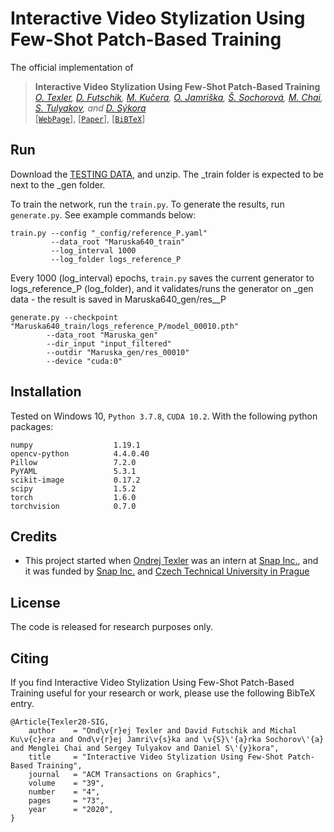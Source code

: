 # Interactive Video Stylization Using Few-Shot Patch-Based Training

The official implementation of

> **Interactive Video Stylization Using Few-Shot Patch-Based Training** </br>
_[O. Texler](https://ondrejtexler.github.io/), [D. Futschik](https://dcgi.fel.cvut.cz/people/futscdav),
[M. Kučera](https://www.linkedin.com/in/kuceram/), [O. Jamriška](https://dcgi.fel.cvut.cz/people/jamriond), 
[Š. Sochorová](https://dcgi.fel.cvut.cz/people/sochosar), [M. Chai](http://www.mlchai.com), 
[S. Tulyakov](http://www.stulyakov.com), and [D. Sýkora](https://dcgi.fel.cvut.cz/home/sykorad/)_ </br>
[[`WebPage`](https://ondrejtexler.github.io/patch-based_training)],
[[`Paper`](https://ondrejtexler.github.io/res/Texler20-SIG_patch-based_training_main.pdf)],
[[`BiBTeX`](#CitingFewShotPatchBasedTraining)]


## Run

Download the [TESTING DATA](https://drive.google.com/file/d/1EscSNFg4ILpB7dxr-zYw_UdOILLmDlRj/view?usp=sharing), and unzip. 
The _train folder is expected to be next to the _gen folder. 

To train the network, run the `train.py`. 
To generate the results, run `generate.py`. 
See example commands below:

```
train.py --config "_config/reference_P.yaml" 
		 --data_root "Maruska640_train" 
		 --log_interval 1000 
		 --log_folder logs_reference_P
```

Every 1000 (log_interval) epochs, `train.py` saves the current generator to logs_reference_P (log_folder), and it validates/runs the generator on _gen data - the result is saved in Maruska640_gen/res__P


```
generate.py --checkpoint "Maruska640_train/logs_reference_P/model_00010.pth" 
	    --data_root "Maruska_gen"
		--dir_input "input_filtered"
	    --outdir "Maruska_gen/res_00010" 
	    --device "cuda:0"
```


## Installation
Tested on Windows 10, `Python 3.7.8`, `CUDA 10.2`.
With the following python packages:
```
numpy                  1.19.1
opencv-python          4.4.0.40
Pillow                 7.2.0
PyYAML                 5.3.1
scikit-image           0.17.2
scipy                  1.5.2
torch                  1.6.0
torchvision            0.7.0
```


## Credits
* This project started when [Ondrej Texler](https://ondrejtexler.github.io/) was an intern at [Snap Inc.](https://www.snap.com/), and it was funded by [Snap Inc.](https://www.snap.com/) and [Czech Technical University in Prague](https://www.cvut.cz/en) 


## License
The code is released for research purposes only.


## <a name="CitingFewShotPatchBasedTraining"></a>Citing
If you find Interactive Video Stylization Using Few-Shot Patch-Based Training useful for your research or work, please use the following BibTeX entry.

```
@Article{Texler20-SIG,
    author    = "Ond\v{r}ej Texler and David Futschik and Michal Ku\v{c}era and Ond\v{r}ej Jamri\v{s}ka and \v{S}\'{a}rka Sochorov\'{a} and Menglei Chai and Sergey Tulyakov and Daniel S\'{y}kora",
    title     = "Interactive Video Stylization Using Few-Shot Patch-Based Training",
    journal   = "ACM Transactions on Graphics",
    volume    = "39",
    number    = "4",
    pages     = "73",
    year      = "2020",
}
```

